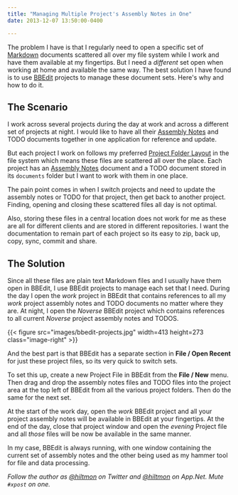 ```yaml
---
title: "Managing Multiple Project's Assembly Notes in One"
date: 2013-12-07 13:50:00-0400

---
```


The problem I have is that I regularly need to open a specific set of [Markdown](https://hiltmon.com/blog/2012/02/20/the-markdown-mindset/) documents scattered all over my file system while I work and have them available at my fingertips. But I need  a *different* set open when working at home and available the same way. The best solution I have found is to use [BBEdit](https://itunes.apple.com/us/app/bbedit/id404009241?mt=12&uo=4&at=10l894) projects to manage these document sets. Here's why and how to do it.

## The Scenario

I work across several projects during the day at work and across a different set of projects at night. I would like to have all their [Assembly Notes](https://hiltmon.com/blog/2013/01/03/assembly-notes/) and TODO documents together in one application for reference and update.

But each project I work on follows my preferred [Project Folder Layout](https://hiltmon.com/blog/2012/06/30/project-folder-layout/) in the file system which means these files are scattered all over the place.  Each project has an [Assembly Notes](https://hiltmon.com/blog/2013/01/03/assembly-notes/) document and a TODO document stored in its `documents` folder but I want to work with them in one place.

The pain point comes in when I switch projects and need to update the assembly notes or TODO for that project, then get back to another project. Finding, opening and closing these scattered files all day is not optimal.

Also, storing these files in a central location does not work for me as these are all for different clients and are stored in different repositories. I want the documentation to remain part of each project so its easy to zip, back up, copy, sync, commit and share.

## The Solution

Since all these files are plain text Markdown files and I usually have them open in BBEdit, I use BBEdit projects to manage each set that I need.  During the day I open the *work* project in BBEdit that contains references to all my *work* project assembly notes and TODO documents no matter where they are. At night, I open the *Noverse* BBEdit project which contains references to all current *Noverse* project assembly notes and TODOS.

{{< figure src="images/bbedit-projects.jpg" width=413 height=273 class="image-right" >}}

And the best part is that BBEdit has a separate section in **File / Open Recent** for just these project files, so its very quick to switch sets.

To set this up, create a new Project File in BBEdit from the **File / New** menu. Then drag and drop the assembly notes files and TODO files into the project area at the top left of BBEdit from all the various project folders. Then do the same for the next set.

At the start of the work day, open the *work* BBEdit project and all your project assembly notes will be available in BBEdit at your fingertips. At the end of the day, close that project window and open the *evening* Project file and all *those* files will be now be available in the same manner.

In my case, BBEdit is always running, with one window containing the current set of assembly notes and the other being used as my hammer tool for file and data processing.

*Follow the author as [@hiltmon](https://twitter.com/hiltmon) on Twitter and [@hiltmon](http://alpha.app.net/hiltmon) on App.Net. Mute `#xpost` on one.*

